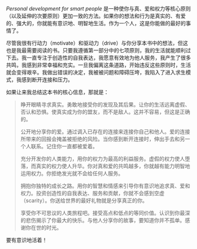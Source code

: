 *Personal development for smart people* 是一种使你与真、爱和权力等核心原则（以及延伸的次要原则）更加一致的方法。如果你的想法和行为是真实的、有爱的、强大的，你就能有意识地、明智地生活。作为一个人，这是你能做的最好的事情了。

尽管我很有行动力（motivate）和驱动力（drive）与你分享本书中的想法，但这也是我最需要阅读的书。只要我遵循第一部分中的七项原则，我的生活就能顺利过下去。我一直专注于创造性的自我表达，我愿意有效地为他人服务，我产生了很多共鸣，我感到非常幸福和充实。一旦我偏离这条道路，开始违反这些原则时，生活就会变得艰辛。我做出错误的决定，我被被问题和障碍压垮，我陷入了进入求生模式，我感到断开连接和压力。

如果让来我总结这本书的核心信息，那就是：

> 睁开眼睛寻求真实。勇敢地接受你的发现及其后果。让你的生活远离虚假、否认和恐惧。使真实成为你的盟友，而不是敌人。这并不容易，但这是正确的。
>
> 公开地分享你的爱。通过调入已存在的连接来连接你自己和他人。爱的连接所带来的回报会掩盖被拒绝的风险。当你感到断开连接时，伸出手去和另一个人联系。记住你一直都被爱着。
>
> 充分开发你的人类能力，用你的权力为最高的利益服务。虚假的权力使人堕落，而真实的权力使人升华。你对真和爱的共鸣越多，你就越有能力明智地运用权力。你拒绝发光就不会给任何人服务。
>
> 拥抱你独特的成长之路。用你的智慧和情感来引导你有意识地追求真、爱和权力。投资创造性的自我表达、服务和贡献，你就不会感到空虚（scarity）。你送给世界的最好礼物就是分享真正的你。
>
> 享受你不可思议的人类旅程吧。接受高点和低点的等同价值。认识到你最深的悲伤揭示了你最大的快乐。与他人分享你的故事，要知道你并不孤单。感谢你在世的时光。

要有意识地活着！